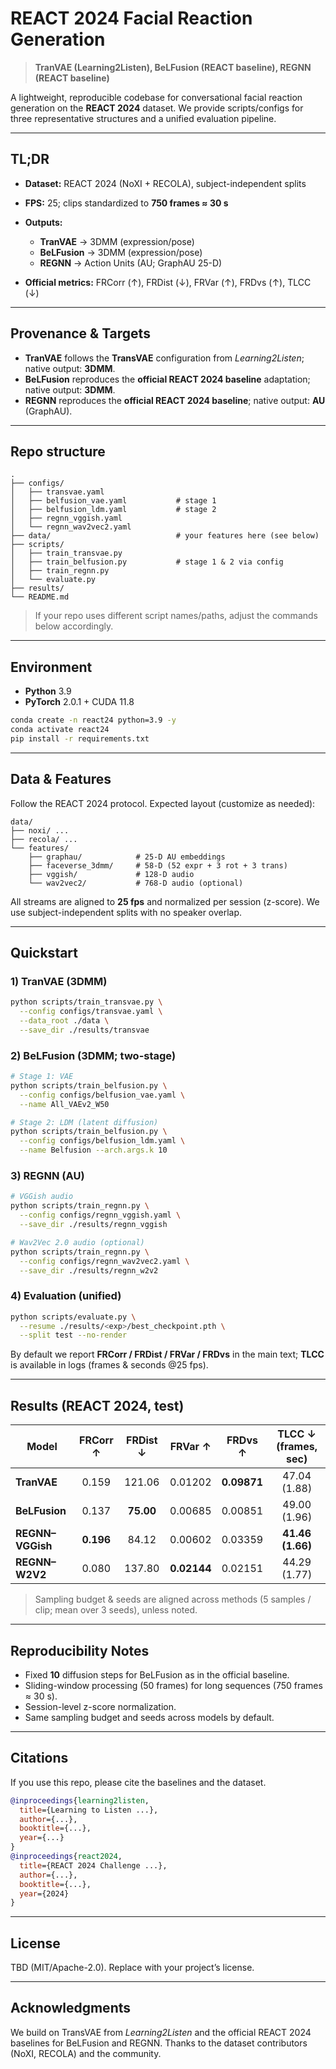 # REACT 2024 Facial Reaction Generation

> **TranVAE (Learning2Listen), BeLFusion (REACT baseline), REGNN (REACT baseline)**

A lightweight, reproducible codebase for conversational facial reaction generation on the **REACT 2024** dataset. We provide scripts/configs for three representative structures and a unified evaluation pipeline.

---

## TL;DR

* **Dataset:** REACT 2024 (NoXI + RECOLA), subject-independent splits
* **FPS:** 25; clips standardized to **750 frames ≈ 30 s**
* **Outputs:**

  * **TranVAE** → 3DMM (expression/pose)
  * **BeLFusion** → 3DMM (expression/pose)
  * **REGNN** → Action Units (AU; GraphAU 25-D)
* **Official metrics:** FRCorr (↑), FRDist (↓), FRVar (↑), FRDvs (↑), TLCC (↓)

---

## Provenance & Targets

* **TranVAE** follows the **TransVAE** configuration from *Learning2Listen*; native output: **3DMM**.
* **BeLFusion** reproduces the **official REACT 2024 baseline** adaptation; native output: **3DMM**.
* **REGNN** reproduces the **official REACT 2024 baseline**; native output: **AU** (GraphAU).

---

## Repo structure

```
.
├── configs/
│   ├── transvae.yaml
│   ├── belfusion_vae.yaml           # stage 1
│   ├── belfusion_ldm.yaml           # stage 2
│   ├── regnn_vggish.yaml
│   └── regnn_wav2vec2.yaml
├── data/                            # your features here (see below)
├── scripts/
│   ├── train_transvae.py
│   ├── train_belfusion.py           # stage 1 & 2 via config
│   ├── train_regnn.py
│   └── evaluate.py
├── results/
└── README.md
```

> If your repo uses different script names/paths, adjust the commands below accordingly.

---

## Environment

* **Python** 3.9
* **PyTorch** 2.0.1 + CUDA 11.8

```bash
conda create -n react24 python=3.9 -y
conda activate react24
pip install -r requirements.txt
```

---

## Data & Features

Follow the REACT 2024 protocol. Expected layout (customize as needed):

```
data/
├── noxi/ ...
├── recola/ ...
└── features/
    ├── graphau/            # 25-D AU embeddings
    ├── faceverse_3dmm/     # 58-D (52 expr + 3 rot + 3 trans)
    ├── vggish/             # 128-D audio
    └── wav2vec2/           # 768-D audio (optional)
```

All streams are aligned to **25 fps** and normalized per session (z-score). We use subject-independent splits with no speaker overlap.

---

## Quickstart

### 1) TranVAE (3DMM)

```bash
python scripts/train_transvae.py \
  --config configs/transvae.yaml \
  --data_root ./data \
  --save_dir ./results/transvae
```

### 2) BeLFusion (3DMM; two-stage)

```bash
# Stage 1: VAE
python scripts/train_belfusion.py \
  --config configs/belfusion_vae.yaml \
  --name All_VAEv2_W50

# Stage 2: LDM (latent diffusion)
python scripts/train_belfusion.py \
  --config configs/belfusion_ldm.yaml \
  --name Belfusion --arch.args.k 10
```

### 3) REGNN (AU)

```bash
# VGGish audio
python scripts/train_regnn.py \
  --config configs/regnn_vggish.yaml \
  --save_dir ./results/regnn_vggish

# Wav2Vec 2.0 audio (optional)
python scripts/train_regnn.py \
  --config configs/regnn_wav2vec2.yaml \
  --save_dir ./results/regnn_w2v2
```

### 4) Evaluation (unified)

```bash
python scripts/evaluate.py \
  --resume ./results/<exp>/best_checkpoint.pth \
  --split test --no-render
```

By default we report **FRCorr / FRDist / FRVar / FRDvs** in the main text; **TLCC** is available in logs (frames & seconds @25 fps).

---

## Results (REACT 2024, test)

| Model            |  FRCorr ↑ |  FRDist ↓ |   FRVar ↑   |   FRDvs ↑   | TLCC ↓ (frames, sec) |
| ---------------- | :-------: | :-------: | :---------: | :---------: | :------------------: |
| **TranVAE**      |   0.159   |   121.06  |   0.01202   | **0.09871** |     47.04 (1.88)     |
| **BeLFusion**    |   0.137   | **75.00** |   0.00685   |   0.00851   |     49.00 (1.96)     |
| **REGNN–VGGish** | **0.196** |   84.12   |   0.00602   |   0.03359   |   **41.46 (1.66)**   |
| **REGNN–W2V2**   |   0.080   |   137.80  | **0.02144** |   0.02151   |     44.29 (1.77)     |

> Sampling budget & seeds are aligned across methods (5 samples / clip; mean over 3 seeds), unless noted.

---

## Reproducibility Notes

* Fixed **10** diffusion steps for BeLFusion as in the official baseline.
* Sliding-window processing (50 frames) for long sequences (750 frames ≈ 30 s).
* Session-level z-score normalization.
* Same sampling budget and seeds across models by default.

---

## Citations

If you use this repo, please cite the baselines and the dataset.

```bibtex
@inproceedings{learning2listen,
  title={Learning to Listen ...},
  author={...},
  booktitle={...},
  year={...}
}
@inproceedings{react2024,
  title={REACT 2024 Challenge ...},
  author={...},
  booktitle={...},
  year={2024}
}
```

---

## License

TBD (MIT/Apache-2.0). Replace with your project’s license.

---

## Acknowledgments

We build on TransVAE from *Learning2Listen* and the official REACT 2024 baselines for BeLFusion and REGNN. Thanks to the dataset contributors (NoXI, RECOLA) and the community.

